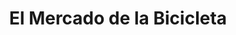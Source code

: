 ---
title: "El Mercado de la Bicicleta"
url: /ciudad-autonoma-de-buenos-aires/el-mercado-de-la-bicicleta/
shop: Fahrrad
---